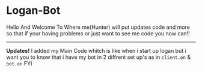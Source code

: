 # Logan-Bot
Hello And Welcome To Where me(Hunter)
will put updates code and more so that if your having problems or just want to see me code you now can!!

---------------------------------------------------------------------------------------------------------------------------
**Updates!**
I added my Main Code whitch is like when i start up logan but i want you to know that i have my bot in 2 diffrent set up's as in `client.on` & `bot.on` FYI


